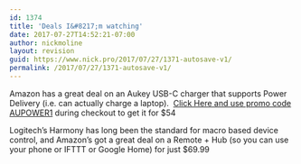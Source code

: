 ```yaml
---
id: 1374
title: 'Deals I&#8217;m watching'
date: 2017-07-27T14:52:21-07:00
author: nickmoline
layout: revision
guid: https://www.nick.pro/2017/07/27/1371-autosave-v1/
permalink: /2017/07/27/1371-autosave-v1/
---
```

Amazon has a great deal on an Aukey USB-C charger that supports Power Delivery (i.e. can actually charge a laptop).  [Click Here and use promo code AUPOWER1](http://amzn.to/2uH17tz) during checkout to get it for $54

Logitech&#8217;s Harmony has long been the standard for macro based device control, and Amazon&#8217;s got a great deal on a Remote + Hub (so you can use your phone or IFTTT or Google Home) for just $69.99
